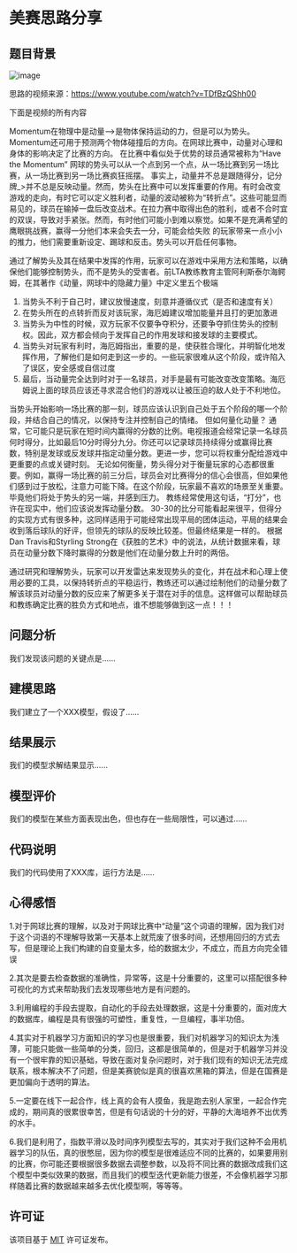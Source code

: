 # 美赛思路分享

## 题目背景
![image](https://github.com/fiveyearoldlookingup/----MCM/assets/132869584/b9397211-e793-45ee-9e4b-e589192d47df)


思路的视频来源：https://www.youtube.com/watch?v=TDfBzQShh00


下面是视频的所有内容


Momentum在物理中是动量——>是物体保持运动的力，但是可以为势头。
Momentum还可用于预测两个物体碰撞后的方向。在网球比赛中，动量对心理和身体的影响决定了比赛的方向。
在比赛中看似处于优势的球员通常被称为“Have the Momentum”
网球的势头可以从一个点到另一个点，从一场比赛到另一场比赛，从一场比赛到另一场比赛疯狂摇摆。
事实上，动量并不总是跟随得分，记分牌_>并不总是反映动量。然而，势头在比赛中可以发挥重要的作用。有时会改变游戏的走向，有时它可以定义胜利者，动量的波动被称为“转折点”。这些可能显而易见的，球员在输掉一盘后改变战术。在拉力赛中取得出色的胜利，或者不合时宜的双误，导致对手紧张。然而，有时他们可能小到难以察觉。如果不是充满希望的鹰眼挑战赛，赢得一分他们本来会失去一分，可能会给失败	的玩家带来一点小小的推力，他们需要重新设定、踢球和反击。势头可以开启任何事物。

通过了解势头及其在结果中发挥的作用，玩家可以在游戏中采用方法和策略，以确保他们能够控制势头，而不是势头的受害者。前LTA教练教育主管阿利斯泰尔海鳄姆，在其著作《动量，网球中的隐藏力量》中定义里五个极端
1.	当势头不利于自己时，建议放慢速度，刻意并遵循仪式（是否和速度有关）
2.	在势头所在的点转折而反对该玩家，海厄姆建议增加能量并且打的更加激进
3.	当势头为中性的时候，双方玩家不仅要争夺积分，还要争夺抓住势头的控制权。因此，双方都会倾向于发挥自己的作用发球和接发球的主要模式。
4.	当势头对玩家有利时，海厄姆指出，重要的是，使获胜合理化，并明智化地发挥作用，了解他们是如何走到这一步的。一些玩家很难从这个阶段，或许陷入了误区，安全感或自信过度
5.	最后，当动量完全达到时对于一名球员，对手是最有可能改变改变策略。海厄姆说上面的球员应该还寻求混合他们的游戏以让被压迫的敌人处于不利地位。

当势头开始影响一场比赛的那一刻，球员应该认识到自己处于五个阶段的哪一个阶段，并结合自己的情况，以保持专注并控制自己的情绪。
但如何量化动量？
通常，它可能只是玩家在短时间内赢得的分数的比例。电视报道会经常记录一名球员何时得分，比如最后10分时得分九分。你还可以记录球员持续得分或赢得比赛数，特别是发球或反发球并指定动量分数。更进一步，您可以将权重分配给游戏中更重要的点或关键时刻。
无论如何衡量，势头得分对于衡量玩家的心态都很重要。例如，赢得一场比赛的前三分后，球员会对比赛得分的信心会很高，但如果他们感到过于放松，注意力可能下降。在这个阶段，玩家最不喜欢的场景至关重要。毕竟他们将处于势头的另一端，并感到压力。
教练经常使用这句话，“打分”，也许在现实中，他们应该说发挥动量分数。
30-30的比分可能看起来很平，但得分的实现方式有很多种，这同样适用于可能经常出现平局的团体运动，平局的结果会收到落后球队的好评，但领先的球队的反映比较差。但最终结果是一样的。
根据Dan Travis和Styrling Strong在《获胜的艺术》中的说法，从统计数据来看，球员在动量分数下降时赢得的分数是他们在动量分数上升时的两倍。

通过研究和理解势头，玩家可以开发雷达来发现势头的变化，并在战术和心理上使用必要的工具，以保持转折点的平稳运行，教练还可以通过绘制他们的动量分数了解该球员对动量分数的反应来了解更多关于潜在对手的信息。这样做可以帮助球员和教练确定比赛的胜负方式和地点，谁不想能够做到这一点！！！




## 问题分析

我们发现该问题的关键点是......

## 建模思路

我们建立了一个XXX模型，假设了......

## 结果展示

我们的模型求解结果显示......

## 模型评价

我们的模型在某些方面表现出色，但也存在一些局限性，可以通过......

## 代码说明

我们的代码使用了XXX库，运行方法是......


## 心得感悟
1.对于网球比赛的理解，以及对于网球比赛中“动量”这个词语的理解，因为我们对于这个词语的不理解导致第一天基本上就荒废了很多时间，还想用回归的方式去写，但是理论上我们构建的自变量太多，给的数据太少，不成立，而且方向完全错误


2.其次是要去检查数据的准确性，异常等，这是十分重要的，这里可以搭配很多种可视化的方式来帮助我们去发现哪些地方是有问题的。


3.利用编程的手段去提取，自动化的手段去处理数据，这是十分重要的，面对庞大的数据库，编程是具有很强的可塑性，重复性，一旦编程，事半功倍。


4.其实对于机器学习方面知识的学习也是很重要，我们对机器学习的知识太为浅薄，可能只能做一些简单的分类，回归，这都是很简单的，但是对于机器学习并没有一个很牢靠的知识基础，导致在面对复杂问题时，对于我们现有的知识无法完成联系，根本解决不了问题，但是美赛貌似是真的很喜欢黑箱的算法，但是在国赛是更加偏向于透明的算法。


5.一定要在线下一起合作，线上真的会有人摸鱼，我是跑去别人家里，一起合作完成的，期间真的很累很幸苦，但是有句话说的十分的好，平静的大海培养不出优秀的水手。


6.我们是利用了，指数平滑以及时间序列模型去写的，其实对于我们这种不会用机器学习的队伍，真的很憋屈，因为你的模型是很难适应不同的比赛的，如果要用别的比赛，你可能还要根据很多数据去调整参数，以及将不同比赛的数据改成我们这个模型中类似效果的数据，而且我们的模型迭代更新能力很差，不会像机器学习那样随着比赛的数据越来越多去优化模型啊，等等等。


## 许可证

该项目基于 [MIT](LICENSE) 许可证发布。

